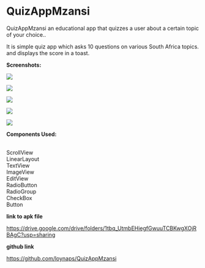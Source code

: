 # QuizAppMzansi
QuizAppMzansi  an educational app that quizzes a user about a certain topic of your choice..

It is simple quiz app which asks 10 questions on various South Africa topics.
and displays the score in a toast.

**Screenshots:**

![](https://github.com/loynaps/QuizAppMzansi/blob/master/qz_scrnShots/qz_scrnshot1.png)

![](https://github.com/loynaps/QuizAppMzansi/blob/master/qz_scrnShots/qz_scrnshot2.png)

![](https://github.com/loynaps/QuizAppMzansi/blob/master/qz_scrnShots/qz_scrnshot3.png)

![](https://github.com/loynaps/QuizAppMzansi/blob/master/qz_scrnShots/qz_scrnshot4.png)

![](https://github.com/loynaps/QuizAppMzansi/blob/master/qz_scrnShots/qz_scrnshot5.png)


**Components Used:**

<br/>ScrollView
<br/>LinearLayout
<br/>TextView
<br/>ImageView
<br/>EditView
<br/>RadioButton
<br/>RadioGroup
<br/>CheckBox
<br/>Button

**link to apk file**

https://drive.google.com/drive/folders/1tbq_UtmbEHiegfGwuuTCBKwgXOjRBAgC?usp=sharing

**github link**

https://github.com/loynaps/QuizAppMzansi

